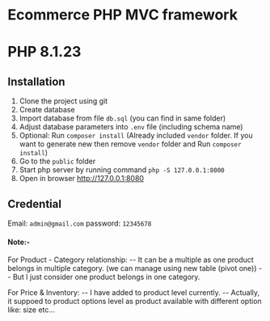 # Ecommerce PHP MVC framework
# PHP 8.1.23

## Installation

1. Clone the project using git
2. Create database
3. Import database from file `db.sql` (you can find in same folder)
4. Adjust database parameters into `.env` file (including schema name)
5. Optional: Run `composer install` (Already included `vendor` folder. If you want to generate new then remove `vendor` folder and Run `composer install`)
6. Go to the `public` folder 
7. Start php server by running command `php -S 127.0.0.1:8000` 
8. Open in browser http://127.0.0.1:8080

## Credential
Email: `admin@gmail.com`
password: `12345678`

#### Note:-
For Product - Category relationship:
  -- It can be a multiple as one product belongs in multiple category. (we can manage using new table (pivot one))
  -- But I just consider one product belongs in one category.

For Price & Inventory:
  -- I have added to product level currently.
  -- Actually, it suppoed to product options level as product available with different option like: size etc...